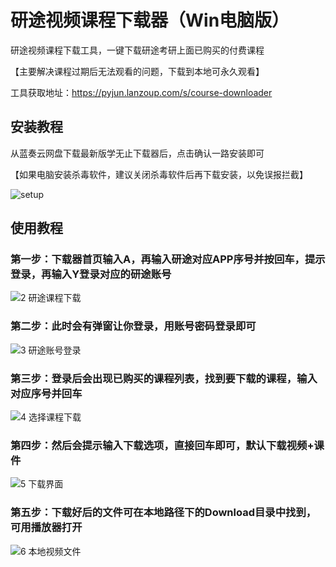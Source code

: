 # 研途视频课程下载器（Win电脑版）

研途视频课程下载工具，一键下载研途考研上面已购买的付费课程

【主要解决课程过期后无法观看的问题，下载到本地可永久观看】

工具获取地址：https://pyjun.lanzoup.com/s/course-downloader

## 安装教程
从蓝奏云网盘下载最新版学无止下载器后，点击确认一路安装即可

【如果电脑安装杀毒软件，建议关闭杀毒软件后再下载安装，以免误报拦截】

![setup](https://github.com/PyJun/xuelang_downlaoder/assets/39453044/32134058-2a36-4966-a519-1d4d82b2c347)


## 使用教程
### 第一步：下载器首页输入A，再输入研途对应APP序号并按回车，提示登录，再输入Y登录对应的研途账号
![2 研途课程下载](https://github.com/user-attachments/assets/9c9db1f8-8ad3-466d-a64f-7048b4192f25)
### 第二步：此时会有弹窗让你登录，用账号密码登录即可
![3 研途账号登录](https://github.com/user-attachments/assets/537b2572-22da-4afc-b2ee-b68b3eceb67c)
### 第三步：登录后会出现已购买的课程列表，找到要下载的课程，输入对应序号并回车
![4 选择课程下载](https://github.com/user-attachments/assets/e646ca86-d115-47e7-9207-51c2e56ca55b)
### 第四步：然后会提示输入下载选项，直接回车即可，默认下载视频+课件
![5 下载界面](https://github.com/user-attachments/assets/592a459a-9e5b-4b98-a7a7-29eea0984c87)
### 第五步：下载好后的文件可在本地路径下的Download目录中找到，可用播放器打开
![6 本地视频文件](https://github.com/user-attachments/assets/e5277fc3-2060-4e40-a7e8-252235dfab0d)

